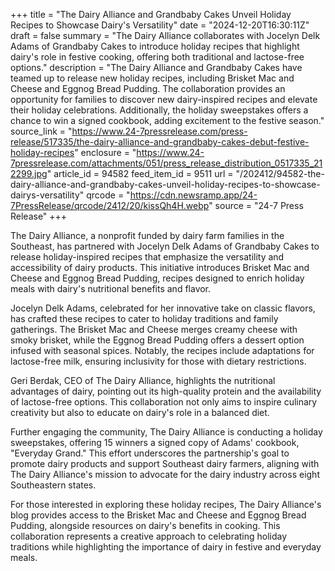 +++
title = "The Dairy Alliance and Grandbaby Cakes Unveil Holiday Recipes to Showcase Dairy's Versatility"
date = "2024-12-20T16:30:11Z"
draft = false
summary = "The Dairy Alliance collaborates with Jocelyn Delk Adams of Grandbaby Cakes to introduce holiday recipes that highlight dairy's role in festive cooking, offering both traditional and lactose-free options."
description = "The Dairy Alliance and Grandbaby Cakes have teamed up to release new holiday recipes, including Brisket Mac and Cheese and Eggnog Bread Pudding. The collaboration provides an opportunity for families to discover new dairy-inspired recipes and elevate their holiday celebrations. Additionally, the holiday sweepstakes offers a chance to win a signed cookbook, adding excitement to the festive season."
source_link = "https://www.24-7pressrelease.com/press-release/517335/the-dairy-alliance-and-grandbaby-cakes-debut-festive-holiday-recipes"
enclosure = "https://www.24-7pressrelease.com/attachments/051/press_release_distribution_0517335_212299.jpg"
article_id = 94582
feed_item_id = 9511
url = "/202412/94582-the-dairy-alliance-and-grandbaby-cakes-unveil-holiday-recipes-to-showcase-dairys-versatility"
qrcode = "https://cdn.newsramp.app/24-7PressRelease/qrcode/2412/20/kissQh4H.webp"
source = "24-7 Press Release"
+++

<p>The Dairy Alliance, a nonprofit funded by dairy farm families in the Southeast, has partnered with Jocelyn Delk Adams of Grandbaby Cakes to release holiday-inspired recipes that emphasize the versatility and accessibility of dairy products. This initiative introduces Brisket Mac and Cheese and Eggnog Bread Pudding, recipes designed to enrich holiday meals with dairy's nutritional benefits and flavor.</p><p>Jocelyn Delk Adams, celebrated for her innovative take on classic flavors, has crafted these recipes to cater to holiday traditions and family gatherings. The Brisket Mac and Cheese merges creamy cheese with smoky brisket, while the Eggnog Bread Pudding offers a dessert option infused with seasonal spices. Notably, the recipes include adaptations for lactose-free milk, ensuring inclusivity for those with dietary restrictions.</p><p>Geri Berdak, CEO of The Dairy Alliance, highlights the nutritional advantages of dairy, pointing out its high-quality protein and the availability of lactose-free options. This collaboration not only aims to inspire culinary creativity but also to educate on dairy's role in a balanced diet.</p><p>Further engaging the community, The Dairy Alliance is conducting a holiday sweepstakes, offering 15 winners a signed copy of Adams' cookbook, "Everyday Grand." This effort underscores the partnership's goal to promote dairy products and support Southeast dairy farmers, aligning with The Dairy Alliance's mission to advocate for the dairy industry across eight Southeastern states.</p><p>For those interested in exploring these holiday recipes, The Dairy Alliance's blog provides access to the Brisket Mac and Cheese and Eggnog Bread Pudding, alongside resources on dairy's benefits in cooking. This collaboration represents a creative approach to celebrating holiday traditions while highlighting the importance of dairy in festive and everyday meals.</p>